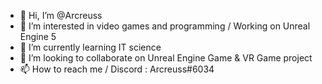 - 👋 Hi, I’m @Arcreuss
- 👀 I’m interested in video games and programming / Working on Unreal Engine 5
- 🌱 I’m currently learning IT science
- 💞️ I’m looking to collaborate on Unreal Engine Game & VR Game project
- 📫 How to reach me / Discord : Arcreuss#6034

<!---
Arcreuss/Arcreuss is a ✨ special ✨ repository because its `README.md` (this file) appears on your GitHub profile.
You can click the Preview link to take a look at your changes.
--->
